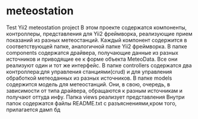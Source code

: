 # meteostation
Test Yii2 meteostation project
В этом проекте содержатся компоненты, контроллеры, представления для Yii2 фреймворка, реализующие прием показаний из разных метеостанций.
Каждый компонент содержится в соответствующей папке, аналогичной папке Yii2 фреймворка.
В папке components содержатся драйвера, получающие данные из разных источников и приводящие ее к форме объекта MeteoData. Все они реализуют один и тот же интерфейс.
В папке controllers содержатся два контроллера:для управления станциями(crud) и для управления обработкой метеоданных из разных источников.
В папке models содержится модель для метеостанций. Они, в свою, очередь, в зависимости от типа драйвера, обращаются к разным источникам и получают оттуда инфу.
Папка views  реализует представления
Внутри папок содержатся файлы README.txt  с разъяснениями,кром того, прилагается дамп бд
